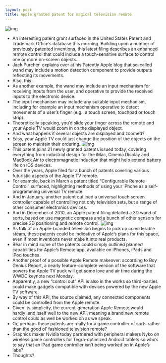 ```yaml
---
layout: post
title: Apple granted patent for magical television remote
---
```

![img](http://media.idownloadblog.com/wp-content/uploads/2012/03/apple-tv.jpg)
* An interesting patent grant surfaced in the United States Patent and Trademark Office’s database this morning. Building upon a number of previously patented inventions, this latest filing describes an enhanced remote control that could include a touch-sensitive surface to control one or more on-screen objects…
* Jack Purcher  explains over at his Patently Apple blog that so-called wand may include a motion detection component to provide outputs reflecting its movements.
* Also, this:
* As another example, the wand may include an input mechanism for receiving inputs from the user, and operative to provide the received inputs to the electronic device.
* The input mechanism may include any suitable input mechanism, including for example an input mechanism operative to detect movements of a user’s finger (e.g., a touch screen, touchpad or touch strip).
* Theoretically speaking, you’d slide your finger across the remote and your Apple TV would zoom in on the displayed object.
* And what happens if several objects are displayed and zoomed?
* Easy, your Apple TV could just change the position of the objects on the screen to maintain their ordering.
![img](http://media.idownloadblog.com/wp-content/uploads/2012/06/3D-Apple-TV-Remote-patent.jpg)
* This patent joins 21 newly granted patents issued today, covering everything from industrial design for the iMac, Cinema Display and MacBook Air to electromagnetic induction that might help extend battery life on iOS devices.
* Over the years, Apple filed for a bunch of patents covering various futuristic aspects of the Apple TV remote.
* For example, back in March a patent titled “Configurable Remote Control” surfaced, highlighting methods of using your iPhone as a self-programming universal TV remote.
* And in January, another patent outlined a universal touch screen controller capable of controlling not only television sets, but a range of other consumer electronics devices.
* And in December of 2010, an Apple patent filing detailed a 3D wand of sorts, based on use magnetic compass and a bunch of other sensors for precise 3D positioning and remote control.
![img](http://media.idownloadblog.com/wp-content/uploads/2012/05/iTV-on-wall-mockup.jpeg)
* As talk of an Apple-branded television begins to pick up considerable steam, these patents could be indicative of Apple’s plans for this space, even if most inventions never make it into real products.
* Bear in mind some of the patents could simply outlined planned capabilities for Apple’s Remote app, available on iPhones, iPads and iPod touches.
* Another proof of a possible Apple Remote makeover: according to Boy Genius Report, a nearly feature-complete version of the software that powers the Apple TV puck will get some love and air time during the WWDC keynote next Monday.
* Apparently, a new “control out” API is also in the works so third-parties could make gadgets compatible with devices powered by the new Apple TV software.
* By way of this API, the source claimed, any connected components could be controlled from the Apple remote.
* Given its simplicity, the current-generation Apple Remote would hardly lend itself well to the new API, meaning a brand new remote control could as well be worked on as we speak.
* Or, perhaps these patents are really for a game controller of sorts rather than the good ol’ fashioned television remote?
* Graphics maker Nvidia today partnered with peripheral makers Nyko on wireless game controllers for Tegra-optimized Android tablets so who’s to say that an iPad game controller isn’t being worked on in Apple’s labs?
* Thoughts?

